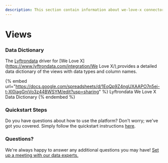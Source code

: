 ```yaml
---
description: This section contain information about we-love-x connector views information
---
```


# Views

### Data Dictionary

The [Lyftrondata](https://www.lyftrondata.com/) driver for [We Love X](https://www.lyftrondata.com/integration/We Love X/)[ ](https://www.lyftrondata.com/integration/we-love-x/)provides a detailed data dictionary of the views with data types and column names.

{% embed url="https://docs.google.com/spreadsheets/d/1EoQp9Z4ngUXAAPO7n5ei-t-Xl0iagGniVo3z44BWSYM/edit?usp=sharing" %}
Lyftrondata We Love X Data Dictionary
{% endembed %}

### Quickstart Steps

Do you have questions about how to use the platform? Don't worry; we've got you covered. Simply follow the quickstart instructions [here](../../../../quickstart-steps.md).

### Questions? <a href="#questions" id="questions"></a>

We're always happy to answer any additional questions you may have! [Set up a meeting with our data experts.](https://www.lyftrondata.com/book-a-meeting/)


